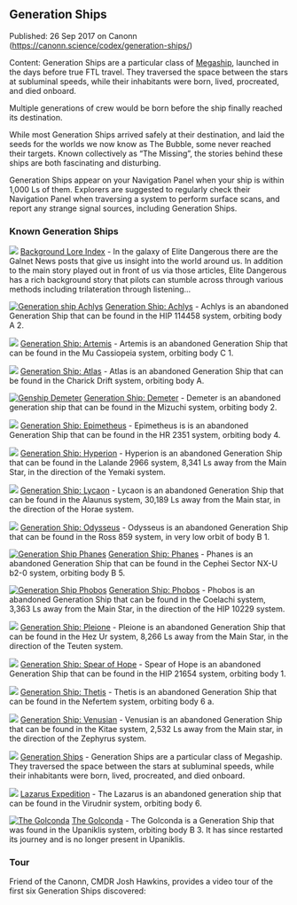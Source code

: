 ## Generation Ships

Published: 26 Sep 2017 on Canonn (https://canonn.science/codex/generation-ships/)

Content: Generation Ships are a particular class of [Megaship](https://canonn.science/codex/megaships/), launched in the days before true FTL travel. They traversed the space between the stars at subluminal speeds, while their inhabitants were born, lived, procreated, and died onboard.

Multiple generations of crew would be born before the ship finally reached its destination.

While most Generation Ships arrived safely at their destination, and laid the seeds for the worlds we now know as The Bubble, some never reached their targets. Known collectively as “The Missing”, the stories behind these ships are both fascinating and disturbing.

Generation Ships appear on your Navigation Panel when your ship is within 1,000 Ls of them. Explorers are suggested to regularly check their Navigation Panel when traversing a system to perform surface scans, and report any strange signal sources, including Generation Ships.

### Known Generation Ships

[![](https://canonn.science/wp-content/uploads/2022/12/2022-12-10-18-11-14-Shinrarta-Dezhra-150x150.png)](https://canonn.science/codex/background-lore-index/) [Background Lore Index](https://canonn.science/codex/background-lore-index/) - In the galaxy of Elite Dangerous there are the Galnet News posts that give us insight into the world around us. In addition to the main story played out in front of us via those articles, Elite Dangerous has a rich background story that pilots can stumble across through various methods including trilateration through listening...

[![Generation ship Achlys](https://canonn.science/wp-content/uploads/2018/06/Screenshot_0310-150x150.png)](https://canonn.science/codex/generation-ship-achlys/) [Generation Ship: Achlys](https://canonn.science/codex/generation-ship-achlys/) - Achlys is an abandoned Generation Ship that can be found in the HIP 114458 system, orbiting body A 2.

[![](https://canonn.science/wp-content/uploads/2017/11/Screenshot_2679-150x150.jpg)](https://canonn.science/codex/generation-ship-artemis/) [Generation Ship: Artemis](https://canonn.science/codex/generation-ship-artemis/) - Artemis is an abandoned Generation Ship that can be found in the Mu Cassiopeia system, orbiting body C 1.

[![](https://canonn.science/wp-content/uploads/2017/05/Screenshot_2110-150x150.jpg)](https://canonn.science/codex/generation-ship-atlas/) [Generation Ship: Atlas](https://canonn.science/codex/generation-ship-atlas/) - Atlas is an abandoned Generation Ship that can be found in the Charick Drift system, orbiting body A.

[![Genship Demeter](https://canonn.science/wp-content/uploads/2018/09/Genship-Demeter-150x150.png)](https://canonn.science/codex/generation-ship-demeter/) [Generation Ship: Demeter](https://canonn.science/codex/generation-ship-demeter/) - Demeter is an abandoned generation ship that can be found in the Mizuchi system, orbiting body 2.

[![](https://canonn.science/wp-content/uploads/2018/11/Generation-Ship-Epimetheus-150x150.png)](https://canonn.science/codex/generation-ship-epimetheus/) [Generation Ship: Epimetheus](https://canonn.science/codex/generation-ship-epimetheus/) - Epimetheus is is an abandoned Generation Ship that can be found in the HR 2351 system, orbiting body 4.

[![](https://canonn.science/wp-content/uploads/2017/05/Screenshot_2156-150x150.jpg)](https://canonn.science/codex/generation-ship-hyperion/) [Generation Ship: Hyperion](https://canonn.science/codex/generation-ship-hyperion/) - Hyperion is an abandoned Generation Ship that can be found in the Lalande 2966 system, 8,341 Ls away from the Main Star, in the direction of the Yemaki system.

[![](https://canonn.science/wp-content/uploads/2017/05/Screenshot_2144-150x150.jpg)](https://canonn.science/codex/generation-ship-lycaon/) [Generation Ship: Lycaon](https://canonn.science/codex/generation-ship-lycaon/) - Lycaon is an abandoned Generation Ship that can be found in the Alaunus system, 30,189 Ls away from the Main star, in the direction of the Horae system.

[![](https://canonn.science/wp-content/uploads/2017/05/Screenshot_2195-150x150.jpg)](https://canonn.science/codex/generation-ship-odysseus/) [Generation Ship: Odysseus](https://canonn.science/codex/generation-ship-odysseus/) - Odysseus is an abandoned Generation Ship that can be found in the Ross 859 system, in very low orbit of body B 1.

[![Generation Ship Phanes](https://canonn.science/wp-content/uploads/2018/08/Phanes-150x150.png)](https://canonn.science/codex/generation-ship-phanes/) [Generation Ship: Phanes](https://canonn.science/codex/generation-ship-phanes/) - Phanes is an abandoned Generation Ship that can be found in the Cephei Sector NX-U b2-0 system, orbiting body B 5.

[![Generation Ship Phobos](https://canonn.science/wp-content/uploads/2018/08/Phobos-150x150.png)](https://canonn.science/codex/generation-ship-phobos/) [Generation Ship: Phobos](https://canonn.science/codex/generation-ship-phobos/) - Phobos is an abandoned Generation Ship that can be found in the Coelachi system, 3,363 Ls away from the Main Star, in the direction of the HIP 10229 system.

[![](https://canonn.science/wp-content/uploads/2017/05/Screenshot_2166-150x150.jpg)](https://canonn.science/codex/generation-ship-pleione/) [Generation Ship: Pleione](https://canonn.science/codex/generation-ship-pleione/) - Pleione is an abandoned Generation Ship that can be found in the Hez Ur system, 8,266 Ls away from the Main Star, in the direction of the Teuten system.

[![](https://canonn.science/wp-content/uploads/2018/11/Spearofhope-150x150.png)](https://canonn.science/codex/generation-ship-spear-of-hope/) [Generation Ship: Spear of Hope](https://canonn.science/codex/generation-ship-spear-of-hope/) - Spear of Hope is an abandoned Generation Ship that can be found in the HIP 21654 system, orbiting body 1.

[![](https://canonn.science/wp-content/uploads/2017/05/Screenshot_2131-150x150.jpg)](https://canonn.science/codex/generation-ship-thetis/) [Generation Ship: Thetis](https://canonn.science/codex/generation-ship-thetis/) - Thetis is an abandoned Generation Ship that can be found in the Nefertem system, orbiting body 6 a.

[![](https://canonn.science/wp-content/uploads/2017/05/Screenshot_2120-150x150.jpg)](https://canonn.science/codex/generation-ship-venusian/) [Generation Ship: Venusian](https://canonn.science/codex/generation-ship-venusian/) - Venusian is an abandoned Generation Ship that can be found in the Kitae system, 2,532 Ls away from the Main star, in the direction of the Zephyrus system.

[![](https://canonn.science/wp-content/uploads/2017/05/Screenshot_2106-150x150.jpg)](https://canonn.science/codex/generation-ships/) [Generation Ships](https://canonn.science/codex/generation-ships/) - Generation Ships are a particular class of Megaship. They traversed the space between the stars at subluminal speeds, while their inhabitants were born, lived, procreated, and died onboard.

[![](https://canonn.science/wp-content/uploads/2017/09/Screenshot_0025-150x150.jpg)](https://canonn.science/codex/lazarus-expedition/) [Lazarus Expedition](https://canonn.science/codex/lazarus-expedition/) - The Lazarus is an abandoned generation ship that can be found in the Virudnir system, orbiting body 6.

[![The Golconda](https://canonn.science/wp-content/uploads/2019/12/Golconda-150x150.png)](https://canonn.science/codex/the-golconda/) [The Golconda](https://canonn.science/codex/the-golconda/) - The Golconda is a Generation Ship that was found in the Upaniklis system, orbiting body B 3.  It has since restarted its journey and is no longer present in Upaniklis.

### Tour

Friend of the Canonn, CMDR Josh Hawkins, provides a video tour of the first six Generation Ships discovered: